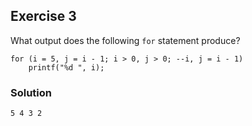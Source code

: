 ## Exercise 3
What output does the following `for` statement produce?
```
for (i = 5, j = i - 1; i > 0, j > 0; --i, j = i - 1)
    printf("%d ", i);
```

### Solution
`5 4 3 2`